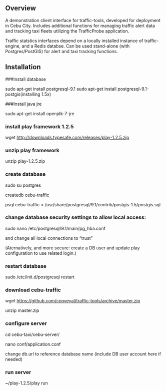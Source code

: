 Overview
--------

A demonstration client interface for traffic-tools, developed for deployment in Cebu City. Includes additional functions for managing traffic alert data and tracking taxi fleets utilizing the TrafficProbe application.

Traffic statstics interfaces depend on a locally installed instance of traffic-engine, and a Redis databse. Can be used stand-alone (with Postgres/PostGIS) for alert and taxi tracking functions.

Installation
------------

###install database

sudo apt-get install postgresql-9.1
sudo apt-get install postgresql-9.1-postgis(installing 1.5x)

###Install java jre

sudo apt-get install openjdk-7-jre

### install play framework 1.2.5

wget http://downloads.typesafe.com/releases/play-1.2.5.zip

### unzip play framework

unzip play-1.2.5.zip

### create database

sudo su postgres

createdb cebu-traffic

psql cebu-traffic < /usr/share/postgresql/9.1/contrib/postgis-1.5/postgis.sql


### change database security settings to allow local access:

sudo nano /etc/postgresql/9.1/main/pg_hba.conf

and change all local connections to “trust” 

(Aternatively, and more secure: create a DB user and update play configuration to use related login.)

### restart database 

sudo /etc/init.d/postgresql restart

### download cebu-traffic 

wget https://github.com/conveyal/traffic-tools/archive/master.zip

unzip master.zip

### configure server

cd cebu-taxi/cebu-server/

nano conf/application.conf

change db.url to reference database name (include DB user account here if needed)

### run server

~/play-1.2.5/play run
